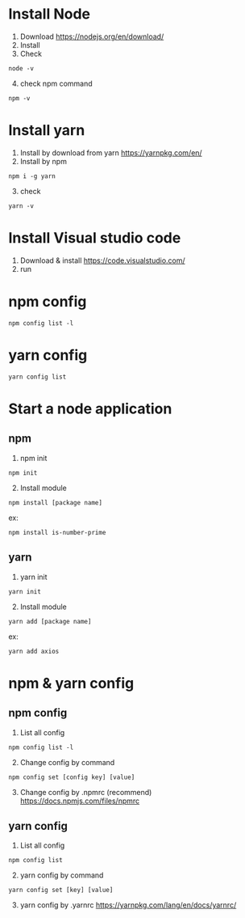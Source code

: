 # Install Node
1. Download
https://nodejs.org/en/download/
2. Install
3. Check
```
node -v
```
4. check npm command
```
npm -v
```
# Install yarn
1. Install by download from yarn
https://yarnpkg.com/en/
2. Install by npm
```
npm i -g yarn
```
3. check
```
yarn -v
```
# Install Visual studio code
1. Download & install
https://code.visualstudio.com/
2. run
# npm config
```
npm config list -l
```
# yarn config
```
yarn config list
```
# Start a node application
## npm
1. npm init
```
npm init
```
2. Install module
```
npm install [package name]
```
ex: 
```
npm install is-number-prime
```

## yarn
1. yarn init
```
yarn init
```
2. Install module
```
yarn add [package name]
```
ex:
```
yarn add axios
```

# npm & yarn config
## npm config
1. List all config
```
npm config list -l
```
2. Change config by command
```
npm config set [config key] [value]
```
3. Change config by .npmrc (recommend)
https://docs.npmjs.com/files/npmrc

## yarn config
1. List all config
```
npm config list
```
2. yarn config by command
```
yarn config set [key] [value]
```
3. yarn config by .yarnrc
https://yarnpkg.com/lang/en/docs/yarnrc/
